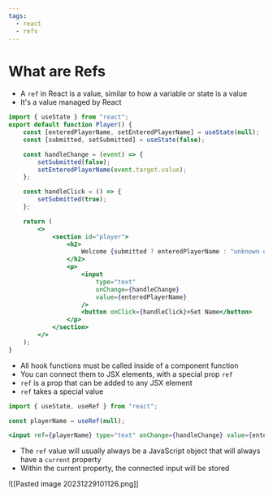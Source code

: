 ```yaml
---
tags:
  - react
  - refs
---
```

# What are Refs
* A `ref` in React is a value, similar to how a variable or state is a value
* It's a value managed by React

```jsx
import { useState } from "react";
export default function Player() {
	const [enteredPlayerName, setEnteredPlayerName] = useState(null);
	const [submitted, setSubmitted] = useState(false);

	const handleChange = (event) => {
		setSubmitted(false);
		setEnteredPlayerName(event.target.value);
	};

	const handleClick = () => {
		setSubmitted(true);
	};

	return (
		<>
			<section id="player">
				<h2>
					Welcome {submitted ? enteredPlayerName : "unknown entity"}
				</h2>
				<p>
					<input
						type="text"
						onChange={handleChange}
						value={enteredPlayerName}
					/>
					<button onClick={handleClick}>Set Name</button>
				</p>
			</section>
		</>
	);
}

```

* All hook functions must be called inside of a component function
* You can connect them to JSX elements, with a special prop `ref`
* `ref` is a prop that can be added to any JSX element
* `ref` takes a special value

```jsx
import { useState, useRef } from "react";

const playerName = useRef(null);

<input ref={playerName} type="text" onChange={handleChange} value={enteredPlayerName}/>
```

* The `ref` value will usually always be a JavaScript object that will always have a `current` property
* Within the current property, the connected input will be stored

![[Pasted image 20231229101126.png]]


